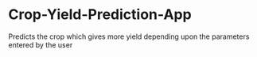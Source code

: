 # Crop-Yield-Prediction-App
Predicts the crop which gives more yield depending upon the parameters entered by the user
